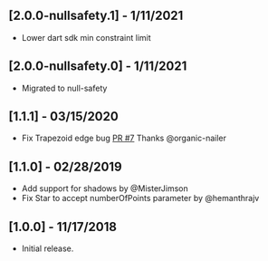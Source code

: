 ## [2.0.0-nullsafety.1] - 1/11/2021

* Lower dart sdk min constraint limit

## [2.0.0-nullsafety.0] - 1/11/2021

* Migrated to null-safety

## [1.1.1] - 03/15/2020

* Fix Trapezoid edge bug [PR #7](https://github.com/figengungor/clippy_flutter/pull/7) 
Thanks @organic-nailer

## [1.1.0] - 02/28/2019

* Add support for shadows by @MisterJimson
* Fix Star to accept numberOfPoints parameter by @hemanthrajv

## [1.0.0] - 11/17/2018

* Initial release.